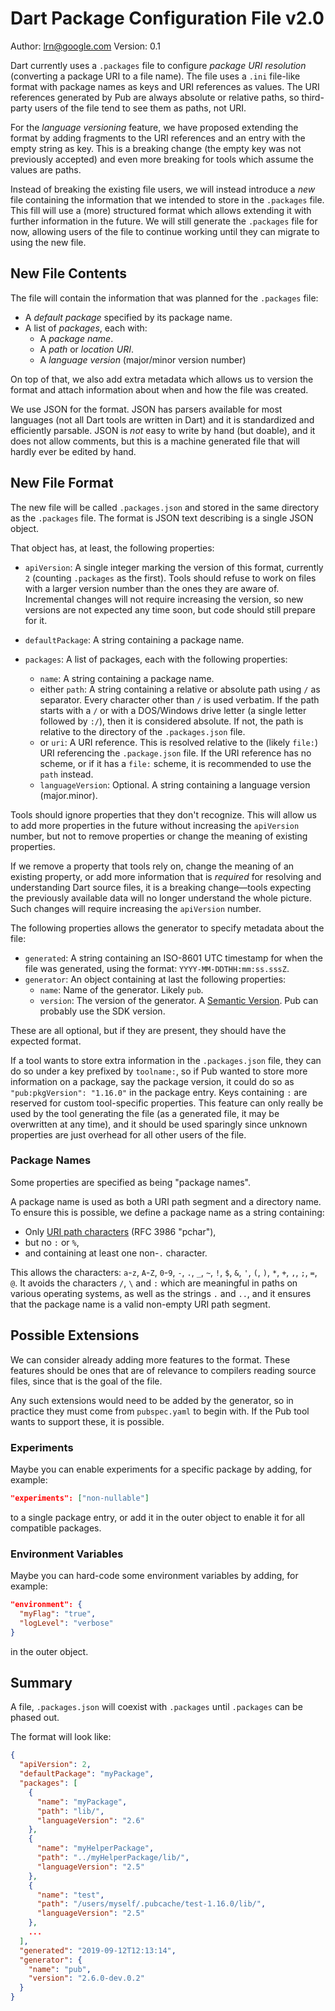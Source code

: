 # Dart Package Configuration File v2.0

Author: lrn@google.com
Version: 0.1

Dart currently uses a `.packages` file to configure *package URI resolution* (converting a package URI to a file name). The file uses a `.ini` file-like format with package names as keys and URI references as values. The URI references generated by Pub are always absolute or relative paths, so third-party users of the file tend to see them as paths, not URI.

For the *language versioning* feature, we have proposed extending the format by adding fragments to the URI references and an entry with the empty string as key. This is a breaking change (the empty key was not previously accepted) and even more breaking for tools which assume the values are paths.

Instead of breaking the existing file users, we will instead introduce a *new* file containing the information that we intended to store in the `.packages` file. This fill will use a (more) structured format which allows extending it with further information in the future. We will still generate the `.packages` file for now, allowing users of the file to continue working until they can migrate to using the new file.

## New File Contents

The file will contain the information that was planned for the `.packages` file:

- A *default package* specified by its package name.
- A list of *packages*, each with:
  - A *package name*.
  - A *path* or *location URI*.
  - A *language version* (major/minor version number)

On top of that, we also add extra metadata which allows us to version the format and attach information about when and how the file was created.

We use JSON for the format. JSON has parsers available for most languages (not all Dart tools are written in Dart) and it is standardized and efficiently parsable.  JSON is *not* easy to write by hand (but doable), and it does not allow comments, but this is a machine generated file that will hardly ever be edited by hand.

## New File Format

The new file will be called `.packages.json` and stored in the same directory as the `.packages` file. The format is JSON text describing is a single JSON object.

That object has, at least, the following properties:

- `apiVersion`: A single integer marking the version of this format, currently `2` (counting `.packages` as the first). Tools should refuse to work on files with a larger version number than the ones they are aware of. Incremental changes will not require increasing the version, so new versions are not expected any time soon, but code should still prepare for it.

- `defaultPackage`: A string containing a package name.
- `packages`: A list of packages, each with the following properties:
  - `name`: A string containing a package name.
  - either `path`: A string containing a relative or absolute path using `/` as separator. Every character other than `/` is used verbatim. If the path starts with a `/` or with a DOS/Windows drive letter (a single letter followed by `:/`), then it is considered absolute. If not, the path is relative to the directory of the `.packages.json` file. 
  - or `uri`: A URI reference. This is resolved relative to the (likely `file:`) URI referencing the `.package.json` file. If the URI reference has no scheme, or if it has a `file:` scheme, it is recommended to use the `path` instead.
  - `languageVersion`: Optional. A string containing a language version (major.minor).

Tools should ignore properties that they don't recognize. This will allow us to add more properties in the future without increasing the `apiVersion` number, but not to remove properties or change the meaning of existing properties. 

If we remove a property that tools rely on, change the meaning of an existing property, or add more information that is *required* for resolving and understanding Dart source files, it is a breaking change&mdash;tools expecting the previously available data will no longer understand the whole picture. Such changes will require increasing the `apiVersion` number.

The following properties allows the generator to specify metadata about the file:

- `generated`: A string containing an ISO-8601 UTC timestamp for when the file was generated, using the format: `YYYY-MM-DDTHH:mm:ss.sssZ`.
- `generator`: An object containing at last the following properties:
  - `name`: Name of the generator. Likely `pub`.
  - `version`: The version of the generator. A [Semantic Version](https://semver.org/spec/v2.0.0.html). Pub can probably use the SDK version.

These are all optional, but if they are present, they should have the expected format.

If a tool wants to store extra information in the `.packages.json` file, they can do so under a key prefixed by `toolname:`, so if Pub wanted to store more information on a package, say the package version, it could do so as `"pub:pkgVersion": "1.16.0"` in the package entry. Keys containing `:` are reserved for custom tool-specific properties. This feature can only really be used by the tool generating the file (as a generated file, it may be overwritten at any time), and it should be used sparingly since unknown properties are just overhead for all other users of the file.

### Package Names

Some properties are specified as being "package names".

A package name is used as both a URI path segment and a directory name. To ensure this is possible, we define a package name as a string containing:

- Only [URI path characters](https://www.ietf.org/rfc/rfc3986.txt) (RFC 3986 "pchar"),
- but no `:` or `%`,
- and containing at least one non-`.` character.

This allows the characters: `a`-`z`, `A`-`Z`, `0`-`9`, `-`, `.`, `_`, `~`, `!`, `$`, `&`, `'`, `(`, `)`, `*`, `+`, `,`, `;`, `=`, `@`. 
It avoids the characters `/`, `\` and `:` which are meaningful in paths on various operating systems, as well as the strings `.` and `..`, and it ensures that the package name is a valid non-empty URI path segment.

## Possible Extensions

We can consider already adding more features to the format. These features should be ones that are of relevance to compilers reading source files, since that is the goal of the file.

Any such extensions would need to be added by the generator, so in practice they must come from `pubspec.yaml` to begin with. If the Pub tool wants to support these, it is possible. 



### Experiments

Maybe you can enable experiments for a specific package by adding, for example:

```json
"experiments": ["non-nullable"]
```

to a single package entry, or add it in the outer object to enable it for all compatible packages.

### Environment Variables

Maybe you can hard-code some environment variables by adding, for example:

```json
"environment": {
  "myFlag": "true",
  "logLevel": "verbose"
}
```

in the outer object.

## Summary

A file, `.packages.json` will coexist with `.packages` until `.packages` can be phased out.

The format will look like:

```json
{
  "apiVersion": 2,
  "defaultPackage": "myPackage",
  "packages": [
    {
      "name": "myPackage",
      "path": "lib/",
      "languageVersion": "2.6"
    },
    {
      "name": "myHelperPackage",
      "path": "../myHelperPackage/lib/",
      "languageVersion": "2.5"
    },
    {
      "name": "test",
      "path": "/users/myself/.pubcache/test-1.16.0/lib/",
      "languageVersion": "2.5"
    },
    ... 
  ],
  "generated": "2019-09-12T12:13:14",
  "generator": {
    "name": "pub",
    "version": "2.6.0-dev.0.2"
  }
}
```

